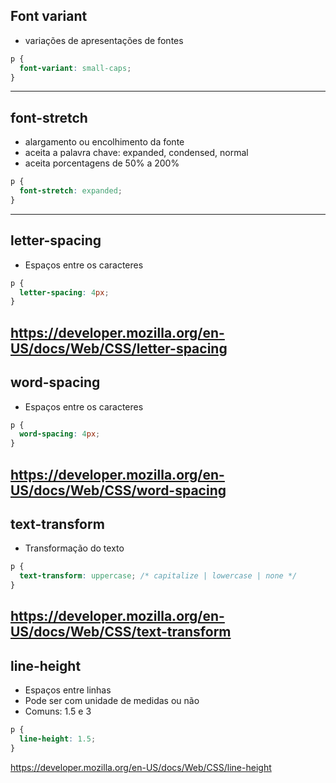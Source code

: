 ## Font variant
* variações de apresentações de fontes

```css
p {
  font-variant: small-caps;
}
```
---------------------------------------
## font-stretch

* alargamento ou encolhimento da fonte
* aceita a palavra chave: expanded, condensed, normal
* aceita porcentagens de 50% a 200%

```css
p {
  font-stretch: expanded;
}
```
-----------------------------------------
## letter-spacing
* Espaços entre os caracteres
  
```css
p {
  letter-spacing: 4px;
}
```
https://developer.mozilla.org/en-US/docs/Web/CSS/letter-spacing
-------------------------------------------
## word-spacing
* Espaços entre os caracteres

```css
p {
  word-spacing: 4px;
}
```
https://developer.mozilla.org/en-US/docs/Web/CSS/word-spacing
------------------------------------------------
## text-transform

* Transformação do texto

```css
p {
  text-transform: uppercase; /* capitalize | lowercase | none */
}
```
https://developer.mozilla.org/en-US/docs/Web/CSS/text-transform
----------------------------------------------------------
## line-height

* Espaços entre linhas
* Pode ser com unidade de medidas ou não
* Comuns: 1.5 e 3

```css
p {
  line-height: 1.5;
}
```
https://developer.mozilla.org/en-US/docs/Web/CSS/line-height